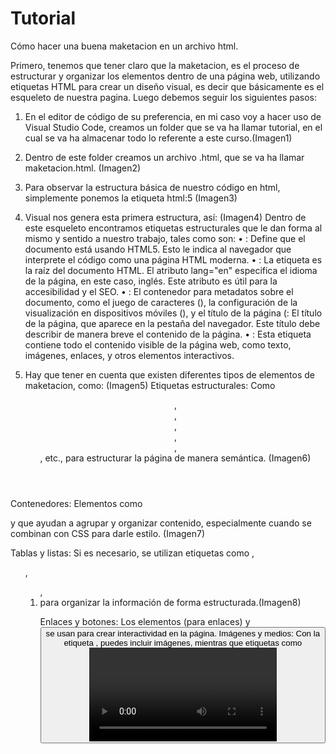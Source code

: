 # Tutorial
Cómo hacer una buena maketacion en un archivo html.

Primero, tenemos que tener claro que la maketacion, es el proceso de estructurar y organizar los elementos dentro de una página web, utilizando etiquetas HTML para crear un diseño visual, es decir que básicamente es el esqueleto de nuestra pagina.
Luego debemos seguir los siguientes pasos:
1.	En el editor de código de su preferencia, en mi caso voy a hacer uso de Visual Studio Code, creamos un folder que se va ha llamar tutorial, en el cual se va ha almacenar todo lo referente a este curso.(Imagen1)
 
2.	Dentro de este folder creamos un archivo .html, que se va ha llamar maketacion.html. (Imagen2)

3.	Para observar la estructura básica de nuestro código en html, simplemente ponemos la etiqueta html:5 (Imagen3)
 
4.	Visual nos genera esta primera estructura, así: (Imagen4)
Dentro de este esqueleto encontramos etiquetas estructurales que le dan forma al mismo y sentido a nuestro trabajo, tales como son:
•  <!DOCTYPE html>: Define que el documento está usando HTML5. Esto le indica al navegador que interprete el código como una página HTML moderna.
•  <html lang="en">: La etiqueta <html> es la raíz del documento HTML. El atributo lang="en" especifica el idioma de la página, en este caso, inglés. Este atributo es útil para la accesibilidad y el SEO.
•  <head>: El contenedor para metadatos sobre el documento, como el juego de caracteres (<meta charset="UTF-8">), la configuración de la visualización en dispositivos móviles (<meta name="viewport">), y el título de la página (<title>).
•  <meta charset="UTF-8">: Establece el juego de caracteres para el documento, que en este caso es UTF-8, lo que asegura que se puedan usar caracteres especiales correctamente.
•  <meta name="viewport" content="width=device-width, initial-scale=1.0">: Configura la página para ser receptiva (responsive), asegurándose de que se ajuste correctamente en dispositivos móviles.
•  <title></title>: El título de la página, que aparece en la pestaña del navegador. Este título debe describir de manera breve el contenido de la página.
•  <body>: Esta etiqueta contiene todo el contenido visible de la página web, como texto, imágenes, enlaces, y otros elementos interactivos.

5.	Hay que tener en cuenta que existen diferentes tipos de elementos de maketacion, como: (Imagen5)
Etiquetas estructurales: Como <header>, <footer>, <section>, <article>, <nav>, <main>, etc., para estructurar la página de manera semántica. (Imagen6)

Contenedores: Elementos como <div> y <span> que ayudan a agrupar y organizar contenido, especialmente cuando se combinan con CSS para darle estilo. (Imagen7)
 
Tablas y listas: Si es necesario, se utilizan etiquetas como <table>, <ul>, <ol>, <li> para organizar la información de forma estructurada.(Imagen8)
 
Enlaces y botones: Los elementos <a> (para enlaces) y <button> se usan para crear interactividad en la página.
Imágenes y medios: Con la etiqueta <img>, puedes incluir imágenes, mientras que etiquetas como <video> o <audio> permiten incluir contenido multimedia.(Imagen9)
 





